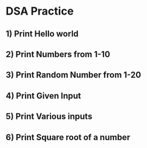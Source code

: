 # DSA Practice

## 1) Print Hello world

## 2) Print Numbers from 1-10

## 3) Print Random Number from 1-20

## 4) Print Given Input 

## 5) Print Various inputs

## 6) Print Square root of a number 